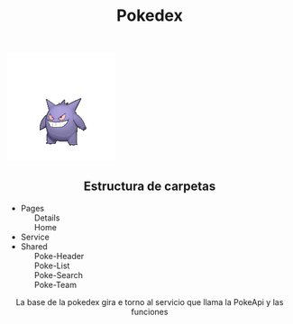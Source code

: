 
<h1 align="center">Pokedex</h1>

<p align="center">

<img > 

![Gengar](https://github.com/ManeDM/Pokedex/blob/main/src/assets/team-imgs/gengar-3.gif)

</img>

</p>

<h2 align="center" width="150px"> Estructura de carpetas</h2>
<ul>
<li>Pages
<ul>Details</ul>
<ul>Home</ul>
</li>
<li>Service</li>
<li>Shared
<ul>Poke-Header</ul>
<ul>Poke-List</ul>
<ul>Poke-Search</ul>
<ul>Poke-Team</ul>
</li>
</ul>
<p align="center">
La base de la pokedex gira e torno al servicio que llama la PokeApi y las funciones 
</p>
